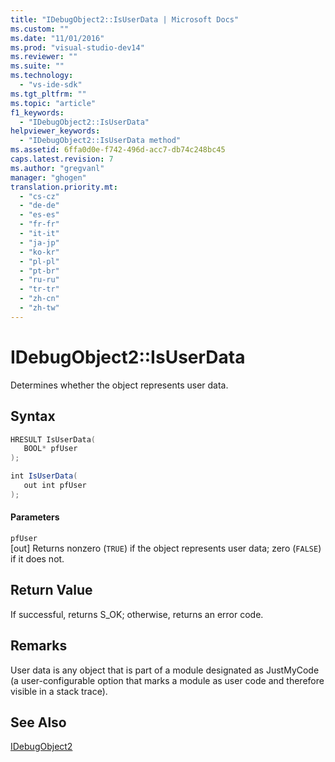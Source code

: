 ```yaml
---
title: "IDebugObject2::IsUserData | Microsoft Docs"
ms.custom: ""
ms.date: "11/01/2016"
ms.prod: "visual-studio-dev14"
ms.reviewer: ""
ms.suite: ""
ms.technology: 
  - "vs-ide-sdk"
ms.tgt_pltfrm: ""
ms.topic: "article"
f1_keywords: 
  - "IDebugObject2::IsUserData"
helpviewer_keywords: 
  - "IDebugObject2::IsUserData method"
ms.assetid: 6ffa0d0e-f742-496d-acc7-db74c248bc45
caps.latest.revision: 7
ms.author: "gregvanl"
manager: "ghogen"
translation.priority.mt: 
  - "cs-cz"
  - "de-de"
  - "es-es"
  - "fr-fr"
  - "it-it"
  - "ja-jp"
  - "ko-kr"
  - "pl-pl"
  - "pt-br"
  - "ru-ru"
  - "tr-tr"
  - "zh-cn"
  - "zh-tw"
---
```

# IDebugObject2::IsUserData
Determines whether the object represents user data.  
  
## Syntax  
  
```cpp  
HRESULT IsUserData(  
   BOOL* pfUser  
);  
```  
  
```c#  
int IsUserData(  
   out int pfUser  
);  
```  
  
#### Parameters  
 `pfUser`  
 [out] Returns nonzero (`TRUE`) if the object represents user data; zero (`FALSE`) if it does not.  
  
## Return Value  
 If successful, returns S_OK; otherwise, returns an error code.  
  
## Remarks  
 User data is any object that is part of a module designated as JustMyCode (a user-configurable option that marks a module as user code and therefore visible in a stack trace).  
  
## See Also  
 [IDebugObject2](../../../extensibility/debugger/reference/idebugobject2.md)